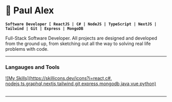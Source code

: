 # :rocket: Paul Alex

**`Software Developer [ ReactJS | C# | NodeJS | TypeScript | NextJS | Tailwind | Git | Express | MongoDB `**


Full-Stack Software Developer. All projects are designed and developed
from the ground up, from sketching out all the way to solving real life problems with code.

---

### Langauges and Tools

[![My Skills](https://skillicons.dev/icons?i=react,c#, nodejs,ts,graphql,nextjs,tailwind,git,express,mongodb,java,vue,python)](https://skillicons.dev)
<br />
<br />

---


